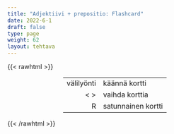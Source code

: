 ```yaml
---
title: "Adjektiivi + prepositio: Flashcard"
date: 2022-6-1
draft: false
type: page
weight: 62
layout: tehtava
---
```

{{< rawhtml >}}
<link rel="stylesheet" type="text/css" href="/css/flashcard1.css"/>
<html>
 <body>
  <div id="cardArea"></div>
  <div id="lukumaara"></div>
  <div id="buttonArea" class="grid grid-cols-3"></div>

<div id="nappaimet" class="hidden lg:block" style="text-align:center; margin:0 auto; width:50%;"> 
<table>
  <tr>
    <td style="text-align:end;">välilyönti</td>
    <td>käännä kortti</td>
  </tr>
  <tr>
    <td style="text-align:end;">< ></td>
    <td>vaihda korttia</td>
  </tr>
  <tr>
    <td style="text-align:end;">R</td>
    <td>satunnainen kortti</td>
</table>

</div>

 </body>
</html>

<script> 
$(document).ready(function() {

  var currentQuestion = 0;
  var qbank = [

["absent _____ = poissa oleva, poissa", "absent from = poissa oleva, poissa"], 
["accustomed _____ = tottunut", "accustomed to = tottunut"], 
["acquainted _____ = tutustunut", "acquainted with = tutustunut"], 
["addicted _____ = riippuvainen", "addicted to = riippuvainen"], 
["afraid _____ = peloissaan", "afraid of = peloissaan"], 
["ahead _____ = edellä", "ahead of = edellä"], 
["allergic _____ = allerginen", "allergic to = allerginen"], 
["amazed _____ = ällistynyt", "amazed at = ällistynyt"], 
["angry _____ = vihainen jstk", "angry at/about = vihainen jstk"], 
["angry _____ = vihainen jllek", "angry at/with = vihainen jllek"], 
["annoyed _____ = harmissaan jstk", "annoyed at/about = harmissaan jstk"], 
["annoyed _____ = harmissaan jllek", "annoyed with = harmissaan jllek"], 
["anxious _____ = huolissaan, innoissaan", "anxious about = huolissaan, innoissaan"], 
["appreciated _____ = arvostettu", "appreciated for = arvostettu"], 
["ashamed _____ = häpeissään", "ashamed of = häpeissään"], 
["associated _____ = liittynyt, "yhdistetty", associated with = liittynyt, yhdistetty"], 
["astonished _____ = hämmästynyt", "astonished at = hämmästynyt"], 
["attached _____ = liittynyt", "attached to = liittynyt"], 
["aware _____ = tietoinen", "aware of = tietoinen"], 
["bad _____ = huono, heikko jssk", "bad at = huono, heikko jssk"], 
["based _____ = perustuu jhk", "based on = perustuu jhk"], 
["blessed _____ = siunattu", "blessed with = siunattu"], 
["bored _____ = kyllästynyt", "bored with = kyllästynyt"], 
["busy _____ = kiireinen", "busy at/with = kiireinen"], 
["capable _____ = kykenevä", "capable of = kykenevä"], 
["careful _____ = varovainen", "careful with = varovainen"], 
["certain _____ = varma", "certain of = varma"], 
["characteristic _____ = luonteenomainen", "characteristic of = luonteenomainen"], 
["concerned _____ = huolissaan", "concerned about = huolissaan"], 
["confident _____ = varma", "confident about/of = varma"], 
["confused _____ = hämmentynyt", "confused about = hämmentynyt"], 
["connected _____ = liittyvä", "connected with/to = liittyvä"], 
["conscious _____ = tietoinen", "conscious of = tietoinen"], 
["content _____ = tyytyväinen", "content with = tyytyväinen"], 
["contrary _____ = vastoin", "contrary to = vastoin"], 
["crazy _____ = hulluna", "crazy about/for = hulluna"], 
["curious _____ = utelias", "curious about = utelias"], 
["dependent _____ = riippuvainen", "dependent on = riippuvainen"], 
["different _____ = erilainen kuin", "different from/than/to = erilainen kuin"], 
["disappointed _____ = pettynyt jhk asiaan", "disappointed about/at/with = pettynyt jhk asiaan"], 
["disappointed _____ = pettynyt jhk henkilöön", "disappointed in/with = pettynyt jhk henkilöön"], 
["doubtful _____ = epäileväinen", "doubtful about = epäileväinen"], 
["eager _____ = innokas", "eager for = innokas"], 
["eligible _____ = kelpoinen, sopiva", "eligible for = kelpoinen, sopiva"], 
["engaged _____ = kihloissa", "engaged to = kihloissa"], 
["enthusiastic _____ = innostunut", "enthusiastic about = innostunut"], 
["entitled _____ = oikeutettu", "entitled to = oikeutettu"], 
["envious _____ = kateellinen", "envious of = kateellinen"], 
["equal _____ = yhtäläinen, yhtä", "equal to = yhtäläinen, yhtä"], 
["equivalent _____ = vastaava", "equivalent to = vastaava"], 
["excited _____ = innostunut", "excited about = innostunut"], 
["experienced _____ = kokenut", "experienced in = kokenut"], 
["faithful _____ = uskollinen", "faithful to = uskollinen"], 
["familiar _____ = perehtynyt", "familiar with = perehtynyt"], 
["famous _____ = kuuluisa", "famous for = kuuluisa"], 
["fed _____ _____ = kyllästynyt", "fed up with = kyllästynyt"], 
["fond _____ = kiintynyt, ihastunut", "fond of = kiintynyt, ihastunut"], 
["frightened _____ = pelästynyt", "frightened of = pelästynyt"], 
["full _____ = täynnä", "full of = täynnä"], 
["furious _____ = raivostunut, raivoissaan", "furious about = raivostunut, raivoissaan"], 
["glad _____ = iloinen", "glad about = iloinen"], 
["good _____ = hyvä jssak", "good at = hyvä jssak"], 
["good _____ = hyväksi jllek", "good for = hyväksi jllek"], 
["grateful _____ sb _____ sth = kiitollinen jllek jstk", "grateful to sb for sth = kiitollinen jllek jstk"], 
["guilty _____ = syyllinen", "guilty of = syyllinen"], 
["happy _____ = tyytyväinen", "happy about/with = tyytyväinen"], 
["honest _____ = rehellinen jstk", "honest about = rehellinen jstk"], 
["honest _____ = rehellinen jllek", "honest with = rehellinen jllek"], 
["identical _____ = identtinen, yhtäläinen", "identical to = identtinen, yhtäläinen"], 
["ignorant _____ = tietämätön", "ignorant of = tietämätön"], 
["independent _____ = riippumaton", "independent of = riippumaton"], 
["indifferent _____ = välinpitämätön", "indifferent to = välinpitämätön"], 
["inferior _____ = huonompi", "inferior to = huonompi"], 
["innocent _____ = syytön", "innocent of = syytön"], 
["interested _____ = kiinnostunut", "interested in = kiinnostunut"], 
["involved _____ = sekaantunut", "involved in = sekaantunut"], 
["jealous _____ = mustasukkainen", "jealous of = mustasukkainen"], 
["keen _____ = innostunut", "keen on = innostunut"], 
["kind _____ = ystävällinen", "kind to = ystävällinen"], 
["known _____ = tunnettu jstk, kuuluisa", "known for = tunnettu jstk, kuuluisa"], 
["known _____ = tunnettu jllek", "known to = tunnettu jllek"], 
["late _____ = myöhässä", "late for = myöhässä"], 
["loyal _____ = uskollinen", "loyal to = uskollinen"], 
["married _____ = naimisissa", "married to = naimisissa"], 
["nervous _____ = hermostunut", "nervous about/of = hermostunut"], 
["notorious _____ = pahamaineinen", "notorious for = pahamaineinen"], 
["opposed _____ = vastaan", "opposed to = vastaan"], 
["patient _____ = kärsivällinen", "patient with = kärsivällinen"], 
["peculiar _____ = tyypillinen", "peculiar to = tyypillinen"], 
["pleased _____ = mielissään", "pleased about = mielissään"], 
["pleased _____ = tyytyväinen", "pleased with = tyytyväinen"], 
["prepared _____ = valmistautunut", "prepared for = valmistautunut"], 
["proud _____ = ylpeä", "proud of = ylpeä"], 
["ready _____ = valmis", "ready for = valmis"], 
["receptive _____ = vastaanottavainen", "receptive to = vastaanottavainen"], 
["related _____ = liittyvä, sukua", "related to = liittyvä, sukua"], 
["renowned _____ = kuuluisa", "renowned for = kuuluisa"], 
["responsible _____ = vastuussa", "responsible for = vastuussa"], 
["rude _____ = epäkohtelias, tyly", "rude to = epäkohtelias, tyly"], 
["satisfied _____ = tyytyväinen", "satisfied with = tyytyväinen"], 
["sensitive _____ = herkkä", "sensitive to = herkkä"], 
["separate _____ = erillään", "separate from = erillään"], 
["short _____ = vailla", "short of/on = vailla"], 
["similar _____ = samanlainen kuin", "similar to = samanlainen kuin"], 
["skilled _____ = ammattitaitoinen", "skilled in/at = ammattitaitoinen"], 
["slow _____ = hidas", "slow at = hidas"], 
["sorry _____ = pahoillaan jstk", "sorry about = pahoillaan jstk"], 
["sorry _____ = pahoillaan jnk puolesta", "sorry for = pahoillaan jnk puolesta"], 
["successful _____ = menestyvä", "successful in = menestyvä"], 
["suitable _____ = sopiva", "suitable for = sopiva"], 
["superior _____ = ylempi, parempi", "superior to = ylempi, parempi"], 
["talented _____ = lahjakas, taitava", "talented in/at = lahjakas, taitava"], 
["thankful _____ sb _____ sth = kiitollinen", "thankful to sb for sth = kiitollinen"], 
["tired _____ = väsynyt", "tired of = väsynyt"], 
["typical _____ = tyypillinen", "typical of = tyypillinen"], 
["used _____ = tottunut", "used to = tottunut"], 
["worried _____ = huolissaan", "worried about = huolissaan"], 
["wrong _____ = väärässä", "wrong about = väärässä"], 
["wrong _____ = vikana", "wrong with = vikana"], 

];

  beginActivity();
  edellinen();
  random();
  seuraava();
  kortinVaihto();

  	$("#teema1").on("mousedown", function(){
	currentQuestion = 0;
    beginActivity();
    })
    $("#teema2").on("mousedown", function(){
    currentQuestion = 78;
    beginActivity();
    })
    $("#teema3").on("mousedown", function(){
    currentQuestion = 173;
    beginActivity();
    })

  window.addEventListener('keydown', (e) => {
    if (e.keyCode === 32 && e.target === document.body) {
      e.preventDefault();
    }
  });

  document.body.onkeydown = function(event) {
    event = event || window.event;
    var keycode = event.charCode || event.keyCode;
    if (keycode === 37 && currentQuestion > 0) {
      currentQuestion--;
      beginActivity();
    }

    if (keycode === 82) {
      var randomNumber = Math.floor(Math.random() * qbank.length);
      currentQuestion = randomNumber;
      beginActivity();
    }

    if (keycode === 39 && currentQuestion < qbank.length - 1) {
      currentQuestion++;
      beginActivity();
    }

    if (keycode === 32) {
      var parentDiv = document.getElementById("cardArea");
      var childDiv = document.getElementById("card1");
      if (parentDiv.contains(childDiv)) {
        $("#cardArea").empty()
        $("#cardArea").append('<div id="card2" class="card">' + qbank[currentQuestion][1] + '</div>')
        $("#card2").css("background-color", "#00473c")
      } else {
        $("#cardArea").empty()
        $("#cardArea").append('<div id="card1" class="card">' + qbank[currentQuestion][0] + '</div>')
        $("#card1").css("background-color", "#1F2937")
      }
    }

  }
 	function beginActivity() {
    $("#cardArea").empty();
    $("#cardArea").append('<div id="card1" class="card">' + qbank[currentQuestion][0] + '</div>');
    $("#card1").css("background-color", "#1F2937");
    $("#lukumaara").empty();
    var korttia = document.createElement('div')
    korttia.innerHTML = currentQuestion + 1 + " / " + qbank.length;
    document.getElementById('lukumaara').appendChild(korttia);
  }

  function kortinVaihto() {
    $("#cardArea").on("click", function() {
      var parentDiv = document.getElementById("cardArea");
      var childDiv = document.getElementById("card1");
      if (parentDiv.contains(childDiv)) {
        $("#cardArea").empty()
        $("#cardArea").append('<div id="card2" class="card">' + qbank[currentQuestion][1] + '</div>')
        $("#card2").css("background-color", "#00473c")
      } else {
        $("#cardArea").empty()
        $("#cardArea").append('<div id="card1" class="card">' + qbank[currentQuestion][0] + '</div>')
        $("#card1").css("background-color", "#1F2937")
      }
    })
  }


  function edellinen() {
    $("#buttonArea").append('<div id="prevButton">Edellinen</div>');
    $("#prevButton").on("click", function() {
      if (currentQuestion > 0) {
        currentQuestion--;
        beginActivity();
      }
    })
  }

  function random() {
    $("#buttonArea").append('<div id="random">Random</div>');
    $("#random").on("click", function() {
      var randomNumber = Math.floor(Math.random() * qbank.length);
      currentQuestion = randomNumber;
      beginActivity();
    })
  }

  function seuraava() {
    $("#buttonArea").append('<div id="nextButton">Seuraava</div>');
    $("#nextButton").on("click", function() {
      if (currentQuestion < qbank.length - 1) {
        currentQuestion++;
        beginActivity();
      }
    })
  }
})
</script>

{{< /rawhtml >}}